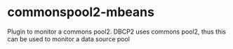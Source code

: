 # commonspool2-mbeans
Plugin to monitor a commons pool2. DBCP2 uses commons pool2, thus this can be used to monitor a data source pool

